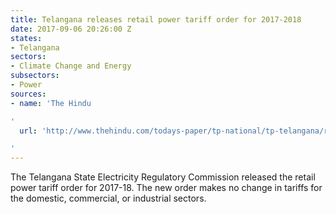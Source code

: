 ```yaml
---
title: Telangana releases retail power tariff order for 2017-2018
date: 2017-09-06 20:26:00 Z
states:
- Telangana
sectors:
- Climate Change and Energy
subsectors:
- Power
sources:
- name: 'The Hindu

'
  url: 'http://www.thehindu.com/todays-paper/tp-national/tp-telangana/retail-power-supply-tariff-from-sept-1/article19585127.ece

'
---
```


The Telangana State Electricity Regulatory Commission released the retail power tariff order for 2017-18. The new order makes no change in tariffs for the domestic, commercial, or industrial sectors.
